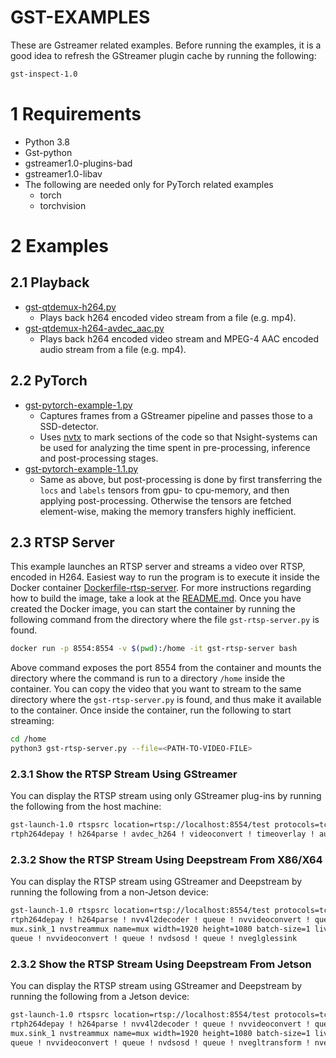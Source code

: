 # GST-EXAMPLES

These are Gstreamer related examples. Before running the examples, it is a good idea to refresh the GStreamer plugin cache by running the following:

```bash
gst-inspect-1.0
```

# 1 Requirements

* Python 3.8
* Gst-python
* gstreamer1.0-plugins-bad
* gstreamer1.0-libav
* The following are needed only for PyTorch related examples
  * torch
  * torchvision

# 2 Examples

## 2.1 Playback

* [gst-qtdemux-h264.py](gst-qtdemux-h264.py)
  * Plays back h264 encoded video stream from a file (e.g. mp4).
* [gst-qtdemux-h264-avdec_aac.py](gst-qtdemux-h264-avdec_aac.py)
  * Plays back h264 encoded video stream and MPEG-4 AAC encoded audio stream from a file (e.g. mp4).

## 2.2 PyTorch

* [gst-pytorch-example-1.py](gst-pytorch-example-1.py)
  * Captures frames from a GStreamer pipeline and passes those to a SSD-detector.
  * Uses [nvtx](https://docs.nvidia.com/nvtx/index.html) to mark sections of the code so that Nsight-systems can be used
  for analyzing the time spent in pre-processing, inference and post-processing stages.
* [gst-pytorch-example-1.1.py](gst-pytorch-example-1.py)
  * Same as above, but post-processing is done by first transferring the `locs` and `labels` tensors
  from gpu- to cpu-memory, and then applying post-processing. Otherwise the tensors are fetched element-wise, making
  the memory transfers highly inefficient.

## 2.3 RTSP Server

This example launches an RTSP server and streams a video over RTSP, encoded in H264. Easiest way to run the program is to execute it
inside the Docker container [Dockerfile-rtsp-server](../docker/Dockerfile-rtsp-server). For more instructions regarding how to build
the image, take a look at the [README.md](../docker/README.md). Once you have created the Docker image, you can start the container
by running the following command from the directory where the file `gst-rtsp-server.py` is found.

```bash
docker run -p 8554:8554 -v $(pwd):/home -it gst-rtsp-server bash
```

Above command exposes the port 8554 from the container and mounts the directory where the command is run to a directory `/home` inside
the container. You can copy the video that you want to stream to the same directory where the `gst-rtsp-server.py` is found, and
thus make it available to the container. Once inside the container, run the following to start streaming:

```bash
cd /home
python3 gst-rtsp-server.py --file=<PATH-TO-VIDEO-FILE>
```

### 2.3.1 Show the RTSP Stream Using GStreamer

You can display the RTSP stream using only GStreamer plug-ins by running the following from the host machine:

```bash
gst-launch-1.0 rtspsrc location=rtsp://localhost:8554/test protocols=tcp latency=200 ! \
rtph264depay ! h264parse ! avdec_h264 ! videoconvert ! timeoverlay ! autovideosink
```

### 2.3.2 Show the RTSP Stream Using Deepstream From X86/X64

You can display the RTSP stream using GStreamer and Deepstream by running the following from a non-Jetson device:

```bash
gst-launch-1.0 rtspsrc location=rtsp://localhost:8554/test protocols=tcp latency=500 ! \
rtph264depay ! h264parse ! nvv4l2decoder ! queue ! nvvideoconvert ! queue ! \
mux.sink_1 nvstreammux name=mux width=1920 height=1080 batch-size=1 live-source=1 ! \
queue ! nvvideoconvert ! queue ! nvdsosd ! queue ! nveglglessink
```

### 2.3.2 Show the RTSP Stream Using Deepstream From Jetson

You can display the RTSP stream using GStreamer and Deepstream by running the following from a Jetson device:

```bash
gst-launch-1.0 rtspsrc location=rtsp://localhost:8554/test protocols=tcp latency=500 ! \
rtph264depay ! h264parse ! nvv4l2decoder ! queue ! nvvideoconvert ! queue ! \
mux.sink_1 nvstreammux name=mux width=1920 height=1080 batch-size=1 live-source=1 ! \
queue ! nvvideoconvert ! queue ! nvdsosd ! queue ! nvegltransform ! nveglglessink
```